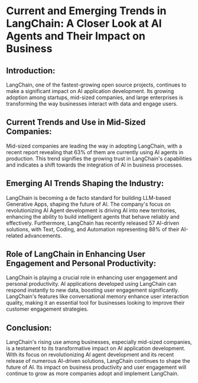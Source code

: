 # Current and Emerging Trends in LangChain: A Closer Look at AI Agents and Their Impact on Business

## Introduction:
LangChain, one of the fastest-growing open source projects, continues to make a significant impact on AI application development. Its growing adoption among startups, mid-sized companies, and large enterprises is transforming the way businesses interact with data and engage users. 

## Current Trends and Use in Mid-Sized Companies:
Mid-sized companies are leading the way in adopting LangChain, with a recent report revealing that 63% of them are currently using AI agents in production. This trend signifies the growing trust in LangChain's capabilities and indicates a shift towards the integration of AI in business processes. 

## Emerging AI Trends Shaping the Industry:
LangChain is becoming a de facto standard for building LLM-based Generative Apps, shaping the future of AI. The company's focus on revolutionizing AI Agent development is driving AI into new territories, enhancing the ability to build intelligent agents that behave reliably and effectively. Furthermore, LangChain has recently released 57 AI-driven solutions, with Text, Coding, and Automation representing 88% of their AI-related advancements. 

## Role of LangChain in Enhancing User Engagement and Personal Productivity:
LangChain is playing a crucial role in enhancing user engagement and personal productivity. AI applications developed using LangChain can respond instantly to new data, boosting user engagement significantly. LangChain's features like conversational memory enhance user interaction quality, making it an essential tool for businesses looking to improve their customer engagement strategies.

## Conclusion:
LangChain's rising use among businesses, especially mid-sized companies, is a testament to its transformative impact on AI application development. With its focus on revolutionizing AI agent development and its recent release of numerous AI-driven solutions, LangChain continues to shape the future of AI. Its impact on business productivity and user engagement will continue to grow as more companies adopt and implement LangChain.